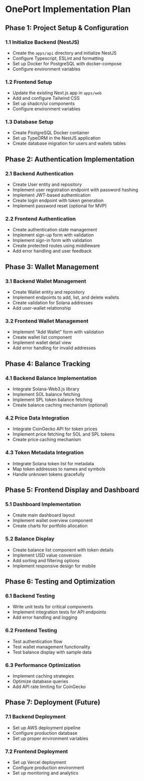 # OnePort Implementation Plan

## Phase 1: Project Setup & Configuration

### 1.1 Initialize Backend (NestJS)
- Create the `apps/api` directory and initialize NestJS
- Configure Typescript, ESLint and formatting
- Set up Docker for PostgreSQL with docker-compose
- Configure environment variables

### 1.2 Frontend Setup
- Update the existing Next.js app in `apps/web` 
- Add and configure Tailwind CSS
- Set up shadcn/ui components
- Configure environment variables

### 1.3 Database Setup
- Create PostgreSQL Docker container
- Set up TypeORM in the NestJS application
- Create database migration for users and wallets tables

## Phase 2: Authentication Implementation

### 2.1 Backend Authentication
- Create User entity and repository
- Implement user registration endpoint with password hashing
- Implement JWT-based authentication
- Create login endpoint with token generation
- Implement password reset (optional for MVP)

### 2.2 Frontend Authentication
- Create authentication state management
- Implement sign-up form with validation
- Implement sign-in form with validation
- Create protected routes using middleware
- Add error handling and user feedback

## Phase 3: Wallet Management

### 3.1 Backend Wallet Management
- Create Wallet entity and repository
- Implement endpoints to add, list, and delete wallets
- Create validation for Solana addresses
- Add user-wallet relationship

### 3.2 Frontend Wallet Management
- Implement "Add Wallet" form with validation
- Create wallet list component
- Implement wallet detail view
- Add error handling for invalid addresses

## Phase 4: Balance Tracking

### 4.1 Backend Balance Implementation
- Integrate Solana-Web3.js library
- Implement SOL balance fetching
- Implement SPL token balance fetching
- Create balance caching mechanism (optional)

### 4.2 Price Data Integration
- Integrate CoinGecko API for token prices
- Implement price fetching for SOL and SPL tokens
- Create price caching mechanism

### 4.3 Token Metadata Integration
- Integrate Solana token list for metadata
- Map token addresses to names and symbols
- Handle unknown tokens gracefully

## Phase 5: Frontend Display and Dashboard

### 5.1 Dashboard Implementation
- Create main dashboard layout
- Implement wallet overview component
- Create charts for portfolio allocation

### 5.2 Balance Display
- Create balance list component with token details
- Implement USD value conversion
- Add sorting and filtering options
- Implement responsive design for mobile

## Phase 6: Testing and Optimization

### 6.1 Backend Testing
- Write unit tests for critical components
- Implement integration tests for API endpoints
- Add error handling and logging

### 6.2 Frontend Testing
- Test authentication flow
- Test wallet management functionality
- Test balance display with sample data

### 6.3 Performance Optimization
- Implement caching strategies
- Optimize database queries
- Add API rate limiting for CoinGecko

## Phase 7: Deployment (Future)

### 7.1 Backend Deployment
- Set up AWS deployment pipeline
- Configure production database
- Set up proper environment variables

### 7.2 Frontend Deployment
- Set up Vercel deployment
- Configure production environment
- Set up monitoring and analytics